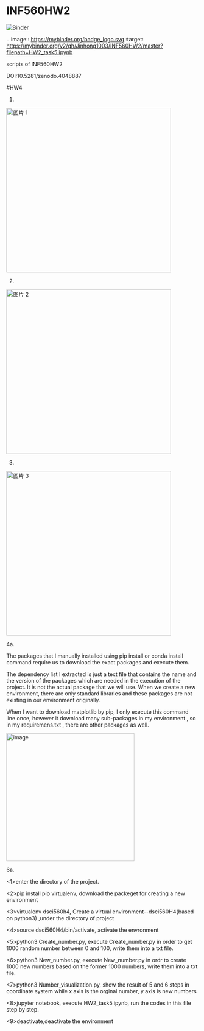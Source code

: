 # INF560HW2

[![Binder](https://mybinder.org/badge_logo.svg)](https://mybinder.org/v2/gh/Jinhong1003/INF560HW2/master?filepath=HW2_task5.ipynb)

.. image:: https://mybinder.org/badge_logo.svg
 :target: https://mybinder.org/v2/gh/Jinhong1003/INF560HW2/master?filepath=HW2_task5.ipynb


scripts of INF560HW2


DOI:10.5281/zenodo.4048887

#HW4

1.

<img width="432" alt="图片 1" src="https://user-images.githubusercontent.com/54864182/97096845-cdaa7200-1626-11eb-9e71-90d2c4bacd7b.png">

2.

<img width="432" alt="图片 2" src="https://user-images.githubusercontent.com/54864182/97096853-f6cb0280-1626-11eb-8368-61e2fd719fba.png">

3.

<img width="432" alt="图片 3" src="https://user-images.githubusercontent.com/54864182/97096861-0a766900-1627-11eb-85ce-162f5daa8d5c.png">

4a.

The packages that I manually installed using pip install or conda install command require us to download the exact packages and execute them.

The dependency list I extracted is just a text file that contains the name and the version of the packages which are needed in the execution of the project. It is not the actual package that we will use. When we create a new environment, there are only standard libraries and these packages are not existing in our environment originally.

When I want to download matplotlib by pip, I only execute this command line once, however it download many sub-packages in my environment , so in my requiremens.txt , there are other packages as well.

<img width="336" alt="image" src="https://user-images.githubusercontent.com/54864182/97097582-1108de80-162f-11eb-9c12-3e64f667174c.png">


6a.

<1>enter the directory of the project.

<2>pip install pip virtualenv, download the packeget for creating a new environment

<3>virtualenv dsci560h4, Create a virtual environment--dsci560H4(based on python3) ,under the directory of project

<4>source dsci560H4/bin/activate, activate the envronment

<5>python3 Create_number.py, execute Create_number.py in order to get 1000 random number between 0 and 100, write them into a txt file.

<6>python3 New_number.py, execute New_number.py in ordr to create 1000 new numbers based on the former 1000 numbers, write them into a txt file.

<7>python3 Number_visualization.py, show the result of 5 and 6 steps in coordinate system while x axis is the orginal number, y axis is new numbers

<8>jupyter notebook, execute HW2_task5.ipynb, run the codes in this file step by step.

<9>deactivate,deactivate the environment

